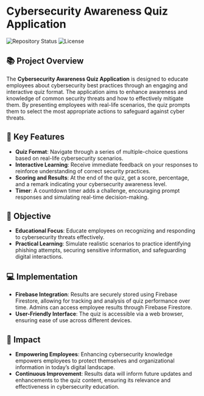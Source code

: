 # Cybersecurity Awareness Quiz Application

![Repository Status](https://img.shields.io/badge/status-active-brightgreen)
![License](https://img.shields.io/badge/license-MIT-blue)

## 📚 Project Overview

The **Cybersecurity Awareness Quiz Application** is designed to educate employees about cybersecurity best practices through an engaging and interactive quiz format. The application aims to enhance awareness and knowledge of common security threats and how to effectively mitigate them. By presenting employees with real-life scenarios, the quiz prompts them to select the most appropriate actions to safeguard against cyber threats.

## 🚀 Key Features

- **Quiz Format**: Navigate through a series of multiple-choice questions based on real-life cybersecurity scenarios.
- **Interactive Learning**: Receive immediate feedback on your responses to reinforce understanding of correct security practices.
- **Scoring and Results**: At the end of the quiz, get a score, percentage, and a remark indicating your cybersecurity awareness level.
- **Timer**: A countdown timer adds a challenge, encouraging prompt responses and simulating real-time decision-making.

## 🎯 Objective

- **Educational Focus**: Educate employees on recognizing and responding to cybersecurity threats effectively.
- **Practical Learning**: Simulate realistic scenarios to practice identifying phishing attempts, securing sensitive information, and safeguarding digital interactions.

## 💻 Implementation

- **Firebase Integration**: Results are securely stored using Firebase Firestore, allowing for tracking and analysis of quiz performance over time. Admins can access employee results through Firebase Firestore.
- **User-Friendly Interface**: The quiz is accessible via a web browser, ensuring ease of use across different devices.

## 🌟 Impact

- **Empowering Employees**: Enhancing cybersecurity knowledge empowers employees to protect themselves and organizational information in today’s digital landscape.
- **Continuous Improvement**: Results data will inform future updates and enhancements to the quiz content, ensuring its relevance and effectiveness in cybersecurity education.


